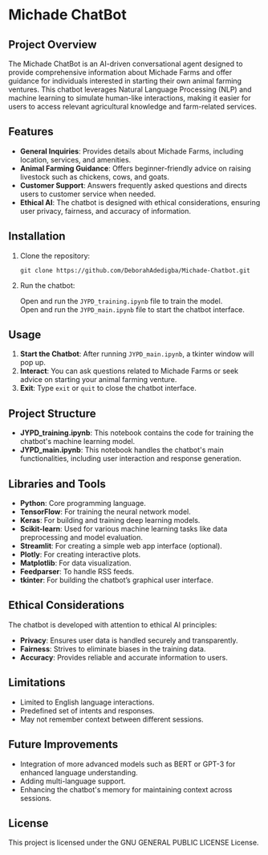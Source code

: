 # Michade ChatBot

## Project Overview

The Michade ChatBot is an AI-driven conversational agent designed to provide comprehensive information about Michade Farms and offer guidance for individuals interested in starting their own animal farming ventures. This chatbot leverages Natural Language Processing (NLP) and machine learning to simulate human-like interactions, making it easier for users to access relevant agricultural knowledge and farm-related services.

## Features

- **General Inquiries**: Provides details about Michade Farms, including location, services, and amenities.
- **Animal Farming Guidance**: Offers beginner-friendly advice on raising livestock such as chickens, cows, and goats.
- **Customer Support**: Answers frequently asked questions and directs users to customer service when needed.
- **Ethical AI**: The chatbot is designed with ethical considerations, ensuring user privacy, fairness, and accuracy of information.

## Installation

1. Clone the repository:

    ```
    git clone https://github.com/DeborahAdedigba/Michade-Chatbot.git
    ```

2. Run the chatbot:

    Open and run the `JYPD_training.ipynb` file to train the model.  
    Open and run the `JYPD_main.ipynb` file to start the chatbot interface.

## Usage

1. **Start the Chatbot**: After running `JYPD_main.ipynb`, a tkinter window will pop up.
2. **Interact**: You can ask questions related to Michade Farms or seek advice on starting your animal farming venture.
3. **Exit**: Type `exit` or `quit` to close the chatbot interface.

## Project Structure

- **JYPD_training.ipynb**: This notebook contains the code for training the chatbot's machine learning model.
- **JYPD_main.ipynb**: This notebook handles the chatbot's main functionalities, including user interaction and response generation.

## Libraries and Tools

- **Python**: Core programming language.
- **TensorFlow**: For training the neural network model.
- **Keras**: For building and training deep learning models.
- **Scikit-learn**: Used for various machine learning tasks like data preprocessing and model evaluation.
- **Streamlit**: For creating a simple web app interface (optional).
- **Plotly**: For creating interactive plots.
- **Matplotlib**: For data visualization.
- **Feedparser**: To handle RSS feeds.
- **tkinter**: For building the chatbot’s graphical user interface.

## Ethical Considerations

The chatbot is developed with attention to ethical AI principles:
- **Privacy**: Ensures user data is handled securely and transparently.
- **Fairness**: Strives to eliminate biases in the training data.
- **Accuracy**: Provides reliable and accurate information to users.

## Limitations

- Limited to English language interactions.
- Predefined set of intents and responses.
- May not remember context between different sessions.

## Future Improvements

- Integration of more advanced models such as BERT or GPT-3 for enhanced language understanding.
- Adding multi-language support.
- Enhancing the chatbot's memory for maintaining context across sessions.

## License

This project is licensed under the GNU GENERAL PUBLIC LICENSE License.

